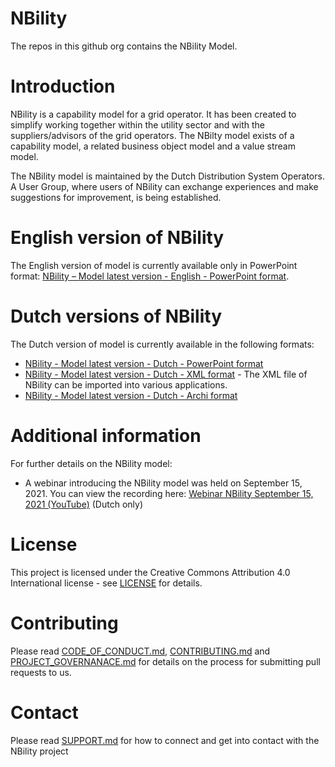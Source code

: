 # NBility
The repos in this github org contains the NBility Model. 

# Introduction
NBility is a capability model for a grid operator. It has been created to simplify working together within the utility sector and with the suppliers/advisors of the grid operators. The NBilty model exists of a capability model, a  related  business object model and a value stream model.  

The NBility model is maintained by the Dutch Distribution System Operators. A User Group, where users of NBility can exchange experiences and make suggestions for improvement, is being established.

# English version of NBility
The English version of model is currently available only in PowerPoint format: [NBility – Model latest version - English - PowerPoint format](https://github.com/nbility-example/NBility-business-capabilities-PPTX).

# Dutch versions of NBility
The Dutch version of model is currently available in the following formats:
* [NBility - Model latest version - Dutch - PowerPoint format](https://github.com/nbility-example/NBility-business-capabilities-PPTX)
* [NBility - Model latest version - Dutch - XML format](https://github.com/nbility-example/NBility-business-capabilities-XML) - The XML file of NBility can be imported into various applications.
* [NBility - Model latest version - Dutch - Archi format](https://github.com/nbility-example/NBility-business-capabilities-Archi)

# Additional information
For further details on the NBility model:
* A webinar introducing the NBility model was held on September 15, 2021. You can view the recording here: [Webinar NBility September 15, 2021 (YouTube)](https://youtu.be/hpRPoQU_ids) (Dutch only)

# License
This project is licensed under the Creative Commons Attribution 4.0 International license - see [LICENSE](LICENSE) for details.

# Contributing
Please read [CODE_OF_CONDUCT.md](CODE_OF_CONDUCT.md), [CONTRIBUTING.md](CONTRIBUTING.md) and [PROJECT_GOVERNANACE.md](PROJECT_GOVERNANCE.md) for details on the process for submitting pull requests to us.

# Contact
Please read [SUPPORT.md](SUPPORT.md) for how to connect and get into contact with the NBility project

